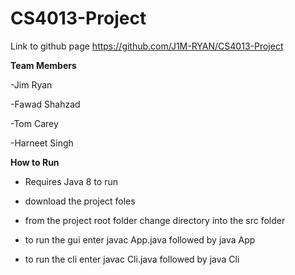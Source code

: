 # CS4013-Project

Link to github page https://github.com/J1M-RYAN/CS4013-Project

**Team Members**

-Jim Ryan

-Fawad Shahzad

-Tom Carey

-Harneet Singh

**How to Run**

- Requires Java 8 to run

- download the project foles
- from the project root folder change directory into the src folder
- to run the gui enter javac App.java followed by java App
- to run the cli enter javac Cli.java followed by java Cli
